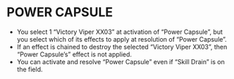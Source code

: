 
# POWER CAPSULE

*   You select 1 “Victory Viper XX03” at activation of “Power Capsule”, but you select which of its effects to apply at resolution of “Power Capsule”.
*   If an effect is chained to destroy the selected “Victory Viper XX03”, then “Power Capsule’s” effect is not applied.
*   You can activate and resolve “Power Capsule” even if “Skill Drain” is on the field.

  